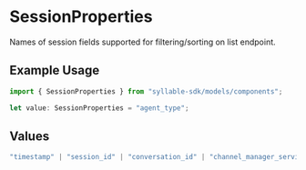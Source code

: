 # SessionProperties

Names of session fields supported for filtering/sorting on list endpoint.

## Example Usage

```typescript
import { SessionProperties } from "syllable-sdk/models/components";

let value: SessionProperties = "agent_type";
```

## Values

```typescript
"timestamp" | "session_id" | "conversation_id" | "channel_manager_service" | "channel_manager_type" | "channel_manager_sid" | "agent_type" | "agent_id" | "agent_name" | "prompt_id" | "prompt_name" | "source" | "target" | "duration" | "is_legacy" | "is_test"
```